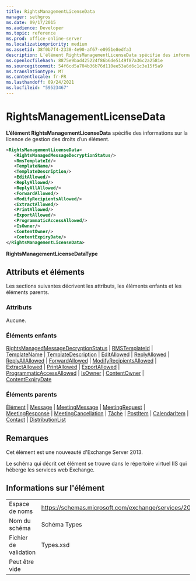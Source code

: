 ```yaml
---
title: RightsManagementLicenseData
manager: sethgros
ms.date: 09/17/2015
ms.audience: Developer
ms.topic: reference
ms.prod: office-online-server
ms.localizationpriority: medium
ms.assetid: 38f0b7f4-2338-4e90-af67-e0951e8edfa3
description: L’élément RightsManagementLicenseData spécifie des informations sur la licence de gestion des droits d’un élément.
ms.openlocfilehash: 8875e9bad425224f86b6de5149f87a36c2a2581e
ms.sourcegitcommit: 54f6cd5a704b36b76d110ee53a6d6c1c3e15f5a9
ms.translationtype: MT
ms.contentlocale: fr-FR
ms.lasthandoff: 09/24/2021
ms.locfileid: "59523467"
---
```

# <a name="rightsmanagementlicensedata"></a>RightsManagementLicenseData

**L’élément RightsManagementLicenseData** spécifie des informations sur la licence de gestion des droits d’un élément. 
  
```XML
<RightsManagementLicenseData>
   <RightsManagedMessageDecryptionStatus/>
   <RmsTemplateId/>
   <TemplateName/>
   <TemplateDescription/>
   <EditAllowed/>
   <ReplyAllowed/>
   <ReplyAllAllowed/>
   <ForwardAllowed/>
   <ModifyRecipientsAllowed/>
   <ExtractAllowed/>
   <PrintAllowed/>
   <ExportAllowed/>
   <ProgrammaticAccessAllowed/>
   <IsOwner/>
   <ContentOwner/>
   <ContentExpiryDate/>
</RightsManagementLicenseData>
```

 **RightsManagementLicenseDataType**
## <a name="attributes-and-elements"></a>Attributs et éléments

Les sections suivantes décrivent les attributs, les éléments enfants et les éléments parents.
  
### <a name="attributes"></a>Attributs

Aucune.
  
### <a name="child-elements"></a>Éléments enfants

[RightsManagedMessageDecryptionStatus](rightsmanagedmessagedecryptionstatus.md)  |  [RMSTemplateId](rmstemplateid.md)  |  [TemplateName](templatename.md)  |  [TemplateDescription](templatedescription.md)  |  [EditAllowed](editallowed.md)  |  [ReplyAllowed](replyallowed.md)  |  [ReplyAllAllowed](replyallallowed.md)  |  [ForwardAllowed](forwardallowed.md)  |  [ModifyRecipientsAllowed](modifyrecipientsallowed.md)  |  [ExtractAllowed](extractallowed.md)  |  [PrintAllowed](printallowed.md)  |  [ExportAllowed](exportallowed.md)  |  [ProgrammaticAccessAllowed](programmaticaccessallowed.md)  |  [IsOwner](isowner.md)  |  [ContentOwner](contentowner.md)  |  [ContentExpiryDate](contentexpirydate.md)
  
### <a name="parent-elements"></a>Éléments parents

[Élément](item.md)  |  [Message](message-ex15websvcsotherref.md)  |  [MeetingMessage](meetingmessage.md)  |  [MeetingRequest](meetingrequest.md)  |  [MeetingResponse](meetingresponse.md)  |  [MeetingCancellation](meetingcancellation.md)  |  [Tâche](task.md)  |  [PostItem](postitem.md)  |  [CalendarItem](calendaritem.md)  |  [Contact](contact.md)  |  [DistributionList](distributionlist.md)
  
## <a name="remarks"></a>Remarques

Cet élément est une nouveauté d'Exchange Server 2013.
  
Le schéma qui décrit cet élément se trouve dans le répertoire virtuel IIS qui héberge les services web Exchange.
  
## <a name="element-information"></a>Informations sur l'élément

|||
|:-----|:-----|
|Espace de noms  <br/> |https://schemas.microsoft.com/exchange/services/2006/types  <br/> |
|Nom du schéma  <br/> |Schéma Types  <br/> |
|Fichier de validation  <br/> |Types.xsd  <br/> |
|Peut être vide  <br/> ||
   

